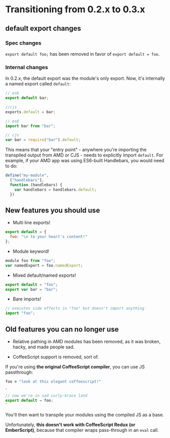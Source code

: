 # Transitioning from 0.2.x to 0.3.x

## default export changes

### Spec changes

`export default foo;` has been removed in favor of `export default = foo`.

### Internal changes

In 0.2.x, the default export was the module's only export. Now, it's internally a named export called `default`:

```js
// es6
export default bar;

//cjs
exports.default = bar;

// es6
import bar from "bar";

// cjs
var bar = require("bar").default;
```

This means that your "entry point" - anywhere you're importing the transpiled output from AMD or CJS - needs to explicitly import `default`. For example, if your AMD app was using ES6-built Handlebars, you would need to do:

```js
define("my-module",
  ["handlebars"],
  function (handlebars) {
    var handlebars = handlebars.default;
  })
```

## New features you should use

* Multi line exports!

```js
export default = {
  foo: "\n to your heart's content!"
};
```

* Module keyword!

```js
module foo from "foo";
var namedExport = foo.namedExport;
```

* Mixed default/named exports!

```js
export default = "foo";
export var bar = "bar";
```

* Bare imports!

```js
// executes side effects in "foo" but doesn't import anything
import "foo";
```

## Old features you can no longer use

* Relative pathing in AMD modules has been removed, as it was broken, hacky, and made people sad.

* CoffeeScript support is removed, sort of.

If you're using **the original CoffeeScript compiler**, you can use JS passthrough:

```coffeescript
foo = "look at this elegant coffeescript!"

`
// now we're in sad curly-brace land
export default = foo;
`
```

You'll then want to transpile your modules using the compiled JS as a base.

Unfortunately, **this doesn't work with CoffeeScript Redux (or EmberScript)**, because that compiler wraps pass-through in an `eval` call.
